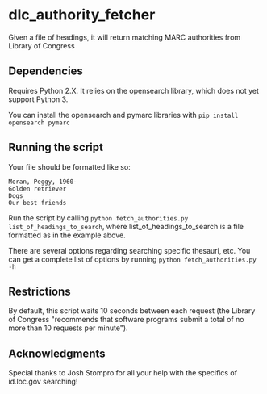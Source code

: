 # dlc_authority_fetcher
Given a file of headings, it will return matching MARC authorities from Library of Congress

## Dependencies

Requires Python 2.X.  It relies on the opensearch library, which does not yet support Python 3.

You can install the opensearch and pymarc libraries with `pip install opensearch pymarc`

## Running the script

Your file should be formatted like so:

    Moran, Peggy, 1960-
    Golden retriever
    Dogs
    Our best friends

Run the script by calling `python fetch_authorities.py list_of_headings_to_search`, where list_of_headings_to_search is a file formatted as in the example above.

There are several options regarding searching specific thesauri, etc.  You can get a complete list of options by running `python fetch_authorities.py -h`

## Restrictions

By default, this script waits 10 seconds between each request (the Library of Congress "recommends that software programs submit a total of no more than 10 requests per minute").

## Acknowledgments

Special thanks to Josh Stompro for all your help with the specifics of id.loc.gov searching!
